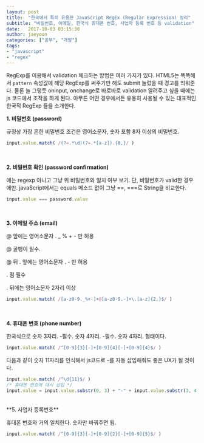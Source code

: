 ```yaml
---
layout: post
title:  "한국에서 특히 유용한 JavaScript RegEx (Regular Expression) 정리"
subtitle: "비밀번호, 이메일, 한국식 휴대폰 번호, 사업자 등록 번호 등 validation"
date:   2017-10-03 03:15:30
author: jaeyoon
categories: ["공부", "개발"]
tags:
- "javascript"
- "regex"
---
```


RegExp를 이용해서 validation 체크하는 방법은 여러 가지가 있다. HTML5는 똑똑해서 `pattern` 속성값에 해당 RegExp를 써주기만 해도 submit 눌렀을 때 경고를 띄워준다. 물론 늘 그렇듯 oninput, onchange로 바로바로 validation 알려주고 싶을 때에는 js 코드에서 조작을 하게 된다. 아무튼 어떤 경우에서든 유용히 사용될 수 있는 대표적인 한국적 RegExp 들을 소개한다.
<br>

**1. 비밀번호 (password)**

규정상 가장 흔한 비밀번호 조건은 영어소문자, 숫자 포함 8자 이상의 비밀번호.

```javascript
input.value.match( /(?=.*\d)(?=.*[a-z]).{8,}/ )
```
<br>

**2. 비밀번호 확인 (password confirmation)**

얘는 regexp 아니고 그냥 위 비밀번호와 일치 여부 보기. 단, 비밀번호가 valid한 경우에만. javaScript에서는 equals 메소드 없이 그냥 ==, ===로 String을 비교한다.

```javascript
input.value === password.value
```
<br>

**3. 이메일 주소 (email)**

@ 앞에는 영어소문자 . _ % + - 만 허용

@ 골뱅이 필수. 

@ 뒤 . 앞에는 영어소문자 . - 만 허용

. 점 필수

. 뒤에는 영어소문자 2자리 이상

```javascript
input.value.match( /[a-z0-9._%+-]+@[a-z0-9.-]+\.[a-z]{2,}$/ )
```
<br>

**4. 휴대폰 번호 (phone number)**

한국식으로 숫자 3자리. -필수. 숫자 4자리. -필수. 숫자 4자리. 형태이다.

```javascript
input.value.match( /^[0-9]{3}[-]+[0-9]{4}[-]+[0-9]{4}$/ )
```

다음과 같이 숫자 11자리를 인식해서 js코드로 -를 자동 삽입해줘도 좋은 UX가 될 것이다.

```javascript
input.value.match( /^\d{11}$/ )
/* 휴대폰 번호에 대시 삽입 */
input.value = input.value.substr(0, 3) + "-" + input.value.substr(3, 4) + "-" + input.value.substr(7,4);
```

<br>
​
**5. 사업자 등록번호**

휴대폰 번호와 거의 일치한다. 숫자만 바꿔주면 됨.

```javascript
input.value.match( /^[0-9]{3}[-]+[0-9]{2}[-]+[0-9]{5}$/ )
```

